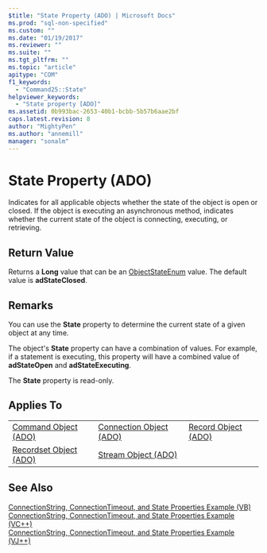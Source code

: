 ```yaml
---
$title: "State Property (ADO) | Microsoft Docs"
ms.prod: "sql-non-specified"
ms.custom: ""
ms.date: "01/19/2017"
ms.reviewer: ""
ms.suite: ""
ms.tgt_pltfrm: ""
ms.topic: "article"
apitype: "COM"
f1_keywords: 
  - "Command25::State"
helpviewer_keywords: 
  - "State property [ADO]"
ms.assetid: 0b993bac-2653-40b1-bcbb-5b57b6aae2bf
caps.latest.revision: 8
author: "MightyPen"
ms.author: "annemill"
manager: "sonalm"
---
```

# State Property (ADO)
Indicates for all applicable objects whether the state of the object is open or closed. If the object is executing an asynchronous method, indicates whether the current state of the object is connecting, executing, or retrieving.  
  
## Return Value  
 Returns a **Long** value that can be an [ObjectStateEnum](../../../ado/reference/ado-api/objectstateenum.md) value. The default value is **adStateClosed**.  
  
## Remarks  
 You can use the **State** property to determine the current state of a given object at any time.  
  
 The object's **State** property can have a combination of values. For example, if a statement is executing, this property will have a combined value of **adStateOpen** and **adStateExecuting**.  
  
 The **State** property is read-only.  
  
## Applies To  
  
||||  
|-|-|-|  
|[Command Object (ADO)](../../../ado/reference/ado-api/command-object-ado.md)|[Connection Object (ADO)](../../../ado/reference/ado-api/connection-object-ado.md)|[Record Object (ADO)](../../../ado/reference/ado-api/record-object-ado.md)|  
|[Recordset Object (ADO)](../../../ado/reference/ado-api/recordset-object-ado.md)|[Stream Object (ADO)](../../../ado/reference/ado-api/stream-object-ado.md)||  
  
## See Also  
 [ConnectionString, ConnectionTimeout, and State Properties Example (VB)](../../../ado/reference/ado-api/connectionstring-connectiontimeout-and-state-properties-example-vb.md)   
 [ConnectionString, ConnectionTimeout, and State Properties Example (VC++)](../../../ado/reference/ado-api/connectionstring-connectiontimeout-and-state-properties-example-vc.md)   
 [ConnectionString, ConnectionTimeout, and State Properties Example (VJ++)](../../../ado/reference/ado-api/connectionstring-connectiontimeout-and-state-properties-example-vj.md)
